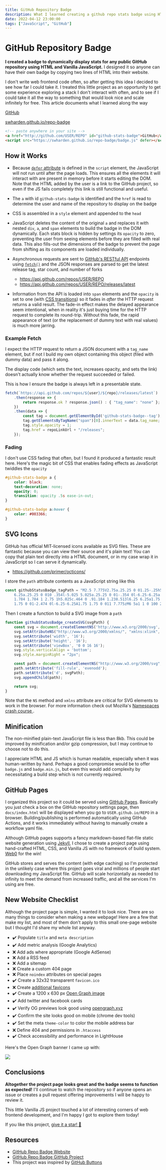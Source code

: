 ```yaml
---
title: GitHub Repository Badge
description: What I learned creating a github repo stats badge using HTML and Vanilla JS
date: 2022-04-12 23:00:00
tags: ["JavaScript", "GitHub"]
---
```


# GitHub Repository Badge

**I created a badge to dynamically display stats for any public GitHub repository using HTML and Vanilla JavaScript.** I designed it so anyone can have their own badge by copying two lines of HTML into their website. 

I don't write web frontend code often, so after getting this idea I decided to see how far I could take it. I treated this little project as an opportunity to get some experience exploring a stack I don't interact with often, and to see if I could take it all the way to something that would look nice and scale infinitely for free. This article documents what I learned along the way

<div class="text-center my-5">

<a href="http://github.com/ScottPlot/ScottPlot" id="github-stats-badge">GitHub</a>
<script src="https://swharden.github.io/repo-badge/badge.js" defer></script>

<a href='https://swharden.github.io/repo-badge/'>swharden.github.io/repo-badge</a>

</div>

```html
<!-- paste anywhere in your site -->
<a href="http://github.com/USER/REPO" id="github-stats-badge">GitHub</a>
<script src="https://swharden.github.io/repo-badge/badge.js" defer></script>
```

## How it Works

* Because [`defer` attribute](https://developer.mozilla.org/en-US/docs/Web/HTML/Element/script#attr-defer) is defined in the `script` element, the JavaScript will not run until after the page loads. This ensures all the elements it will interact with are present in memory before it starts editing the DOM. Note that the HTML added by the user is a link to the GitHub project, so even if the JS fails completely this link is still functional and useful.

* The `a` with id `github-stats-badge` is identified and the `href` is read to determine the user and name of the repository to display on the badge

* CSS is assembled in a `style` element and appended to the `head`

* JavaScript deletes the content of the original `a` and replaces it with nested `div`, `a`, and `span` elements to build the badge in the DOM dynamically. Each stats block is hidden by settings its `opacity` to zero, preventing the user from seeing elements before they are filled with real data. This also fills-out the dimensions of the badge to prevent the page from shifting as its components are loaded individually.

* Asynchronous requests are sent to [GitHub's RESTful API](https://docs.github.com/en/rest) endpoints using [`fetch()`](https://developer.mozilla.org/en-US/docs/Web/API/Fetch_API/Using_Fetch) and the JSON responses are parsed to get the latest release tag, star count, and number of forks
  * https://api.github.com/repos/USER/REPO
  * https://api.github.com/repos/USER/REPO/releases/latest

* Information from the API is loaded into `span` elements and the `opacity` is set to one (with [CSS transitions](https://developer.mozilla.org/en-US/docs/Web/CSS/CSS_Transitions/Using_CSS_transitions)) so it fades in _after_ the HTTP request returns a valid result. The fade-in effect makes the delayed appearance seem intentional, when in reality it's just buying time for the HTTP request to complete its round-trip. Without this fade, the rapid appearance of text (or the replacement of dummy text with real values) is much more jarring.

### Example Fetch

I expect the HTTP request to return a JSON document with a `tag_name` element, but if not I build my own object containing this object (filed with dummy data) and pass it along. 

The display code (which sets the text, increases opacity, and sets the link) doesn't actually know whether the request succeeded or failed.

This is how I ensure the badge is always left in a presentable state.

```js
fetch(`https://api.github.com/repos/${user}/${repo}/releases/latest`)
    .then(response => { 
        return response.ok ? response.json() : { "tag_name": "none" };
    })
    .then(data => {
        const tag = document.getElementById('github-stats-badge--tag');
        tag.getElementsByTagName("span")[0].innerText = data.tag_name;
        tag.style.opacity = 1;
        tag.href = repoLinkUrl + "/releases";
    });
```

### Fading

I don't use CSS fading that often, but I found it produced a fantastic result here. Here's the magic bit of CSS that enables fading effects as JavaScript twiddles the `opacity`

```css
#github-stats-badge a {
    color: black;
    text-decoration: none;
    opacity: 0;
    transition: opacity .5s ease-in-out;
}

#github-stats-badge a:hover {
    color: #003366;
}
```

## SVG Icons

GitHub has official MIT-licensed icons available as SVG files. These are fantastic because you can view their source and it's plain text! You can copy that plain text directly into a HTML document, or in my case wrap it in JavaScript so I can serve it dynamically.

* https://github.com/primer/octicons/

I store the `path` attribute contents as a JavaScript string like this

```js
const githubStatusBadge_tagPath = "M2.5 7.775V2.75a.25.25 0 01.25-.25h5.025a.25.25 0 01.177.073l6.25 \
    6.25a.25.25 0 010 .354l-5.025 5.025a.25.25 0 01-.354 0l-6.25-6.25a.25.25 0 01-.073-.177zm-1.5 0V2.75C1 \
    1.784 1.784 1 2.75 1h5.025c.464 0 .91.184 1.238.513l6.25 6.25a1.75 1.75 0 010 2.474l-5.026 5.026a1.75 \
    1.75 0 01-2.474 0l-6.25-6.25A1.75 1.75 0 011 7.775zM6 5a1 1 0 100 2 1 1 0 000-2z";
```

Then I create a function to build a SVG image from a `path`

```js
function githubStatusBadge_createSVG(svgPath) {
    const svg = document.createElementNS('http://www.w3.org/2000/svg', 'svg');
    svg.setAttributeNS("http://www.w3.org/2000/xmlns/", "xmlns:xlink", "http://www.w3.org/1999/xlink");
    svg.setAttribute('width', '16');
    svg.setAttribute('height', '16');
    svg.setAttribute('viewBox', '0 0 16 16');
    svg.style.verticalAlign = 'bottom';
    svg.style.marginRight = "2px";

    const path = document.createElementNS("http://www.w3.org/2000/svg", 'path');
    path.setAttribute('fill-rule', 'evenodd');
    path.setAttribute('d', svgPath);
    svg.appendChild(path);

    return svg;
}
```

Note that the `NS` method and `xmlns` attribute are critical for SVG elements to work in the browser. For more information check out Mozilla's [Namespaces crash course
](https://developer.mozilla.org/en-US/docs/Web/SVG/Namespaces_Crash_Course).

## Minification

The non-minified plain-text JavaScript file is less than 8kb. This could be improved by minification and/or gzip compression, but I may continue to choose not to do this.

I appreciate HTML and JS which is human readable, especially when it was human-written by hand. Perhaps a good compromise would be to offer `badge.js` and `badge.min.js`, but even this would add complexity by necessitating a build step which is not currently required.

## GitHub Pages

I organized this project so it could be served using [GitHub Pages](https://pages.github.com/). Basically you just check a box on the GitHub repository settings page, then `docs/index.html` will be displayed when you go to `USER.github.io/REPO` in a browser. Building/publishing is performed automatically using GitHub Actions, and it works immediately without having to manually create a workflow yaml file.

Although GitHub pages supports a fancy markdown-based flat-file static website generation using [Jekyll](https://jekyllrb.com/), I chose to create a project page using hand-crafted HTML, CSS, and Vanilla JS with no framework of build system. [Web0](https://web0.small-web.org/) for the win!

GitHub stores and serves the content (with edge caching) so I'm protected in the unlikely case where this project goes viral and millions of people start downloading my JavaScript file. GitHub will scale horizontally as needed to infinity to meet the demand from increased traffic, and all the services I'm using are free.

## New Website Checklist

Although the project page is simple, I wanted it to look nice. There are so many things to consider when making a new webpage! Here are a few that make my list, and most of them don't apply to this small one-page website but I thought I'd share my whole list anyway.

* ✔️ Populate `title` and `meta description`
* ✔️ Add metric analysis (Google Analytics)
* ❌ Add ads where appropriate (Google AdSense)
* ❌ Add a RSS feed
* ❌ Add a sitemap
* ❌ Create a custom 404 page
* ❌ Place `noindex` attributes on special pages
* ✔️ Create a 32x32 transparent `favicon.ico`
* ❌ Create [additional favicons](https://evilmartians.com/chronicles/how-to-favicon-in-2021-six-files-that-fit-most-needs)
* ✔️ Create a 1200 x 630 px [Open Graph image](https://ogp.me/)
* ✔️ Add twitter and facebook cards
* ✔️ Verify OG previews look good using [opengraph.xyz](https://www.opengraph.xyz/)
* ✔️ Confirm the site looks good on mobile (chrome dev tools)
* ✔️ Set the meta `theme-color` to color the mobile address bar
* ❌ Define 404 and permissions in `.htaccess`
* ✔️ Check accessibility and performance in LightHouse

Here's the Open Graph banner I came up with:

<img src="banner.png" class="d-inline-block mx-auto">

## Conclusions

**Altogether the project page looks great and the badge seems to function as expected!** I'll continue to watch the repository so if anyone opens an issue or creates a pull request offering improvements I will be happy to review it.

This little Vanilla JS project touched a lot of interesting corners of web frontend development, and I'm happy I got to explore them today!

If you like this project, [give it a star! 🌟](https://github.com/swharden/repo-badge)

## Resources
* [GitHub Repo Badge Website](https://swharden.github.io/repo-badge/)
* [GitHub Repo Badge GitHub Project](https://github.com/swharden/repo-badge)
* This project was inspired by [GitHub Buttons](https://buttons.github.io)